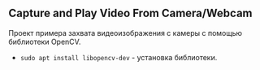 ## Capture and Play Video From Camera/Webcam

Проект примера захвата видеоизображения с камеры с помощью библиотеки OpenCV.

* `sudo apt install libopencv-dev` - установка библиотеки.
